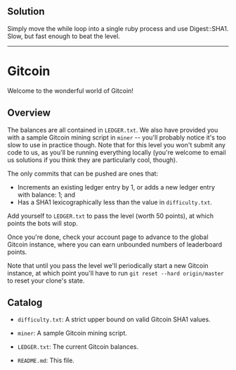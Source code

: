 ## Solution

Simply move the while loop into a single ruby process and use Digest::SHA1. Slow, but fast enough to beat the level.

---


# Gitcoin

Welcome to the wonderful world of Gitcoin!

## Overview

The balances are all contained in `LEDGER.txt`. We also have provided
you with a sample Gitcoin mining script in `miner` -- you'll probably
notice it's too slow to use in practice though. Note that for this
level you won't submit any code to us, as you'll be running everything
locally (you're welcome to email us solutions if you think they are
particularly cool, though).

The only commits that can be pushed are ones that:

- Increments an existing ledger entry by 1, or adds a new ledger entry
  with balance: 1; and
- Has a SHA1 lexicographically less than the value in `difficulty.txt`.

Add yourself to `LEDGER.txt` to pass the level (worth 50 points), at
which points the bots will stop.

Once you're done, check your account page to advance to the global
Gitcoin instance, where you can earn unbounded numbers of leaderboard
points.

Note that until you pass the level we'll periodically start a new
Gitcoin instance, at which point you'll have to run `git reset --hard
origin/master` to reset your clone's state.

## Catalog

- `difficulty.txt`: A strict upper bound on valid Gitcoin SHA1 values.

- `miner`: A sample Gitcoin mining script.

- `LEDGER.txt`: The current Gitcoin balances.

- `README.md`: This file.
